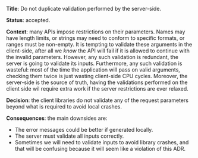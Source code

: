 **Title**: Do not duplicate validation performed by the server-side.

**Status**: accepted.

**Context**: many APIs impose restrictions on their parameters. Names may have
length limits, or strings may need to conform to specific formats, or ranges
must be non-empty.  It is tempting to validate these arguments in the
client-side, after all we *know* the API will fail if it is allowed to continue
with the invalid parameters. However, any such validation is redundant, the
server is going to validate its inputs. Furthermore, any such validation is
wasteful: most of the time the application will pass on valid arguments,
checking them twice is just wasting client-side CPU cycles. Moreover, the
server-side is the source of truth, having the validations performed on the
client side wil require extra work if the server restrictions are ever relaxed.

**Decision**: the client libraries do not validate any of the request
parameters beyond what is required to avoid local crashes.

**Consequences**: the main downsides are:

- The error messages could be better if generated locally.
- The server must validate all inputs correctly.
- Sometimes we will need to validate inputs to avoid library crashes, and
that will be confusing because it will seem like a violation of this ADR.


